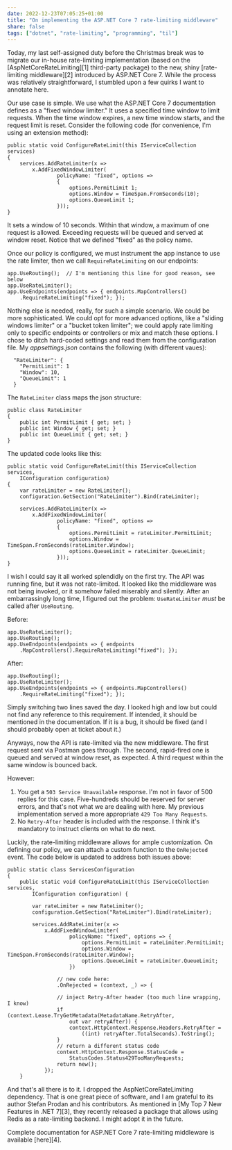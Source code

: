 ```yaml
---
date: 2022-12-23T07:05:25+01:00
title: "On implementing the ASP.NET Core 7 rate-limiting middleware"
share: false
tags: ["dotnet", "rate-limiting", "programming", "til"]
---
```

Today, my last self-assigned duty before the Christmas break was to migrate
our in-house rate-limiting implementation (based on the
[AspNetCoreRateLimiting][1] third-party package) to the new, shiny
[rate-limiting middleware][2] introduced by ASP.NET Core 7. While the process
was relatively straightforward, I stumbled upon a few quirks I want to annotate
here.

Our use case is simple. We use what the ASP.NET Core 7 documentation defines as
a "fixed window limiter." It uses a specified time window to limit requests.
When the time window expires, a new time window starts, and the request limit
is reset. Consider the following code (for convenience, I'm using an extension
method):

```
public static void ConfigureRateLimit(this IServiceCollection services)
{
    services.AddRateLimiter(x => 
        x.AddFixedWindowLimiter(
                policyName: "fixed", options =>
                {
                    options.PermitLimit 1;
                    options.Window = TimeSpan.FromSeconds(10);
                    options.QueueLimit 1;
                }));
}
```

It sets a window of 10 seconds. Within that window, a maximum of one request is
allowed. Exceeding requests will be queued and served at window reset. Notice
that we defined "fixed" as the policy name. 

Once our policy is configured, we must instrument the app instance to use the
rate limiter, then we call `RequireRateLimiting` on our endpoints:

```
app.UseRouting();  // I'm mentioning this line for good reason, see below
app.UseRateLimiter();
app.UseEndpoints(endpoints => { endpoints.MapControllers()
    .RequireRateLimiting("fixed"); });
```

Nothing else is needed, really, for such a simple scenario. We could be more
sophisticated. We could opt for more advanced options, like a "sliding windows
limiter" or a "bucket token limiter"; we could apply rate limiting only to
specific endpoints or controllers or mix and match these options. I chose to
ditch hard-coded settings and read them from the configuration file. My
*appsettings.json* contains the following (with different vaues):

```
  "RateLimiter": {
    "PermitLimit": 1
    "Window": 10,
    "QueueLimit": 1
  }

```

The `RateLimiter` class maps the json structure:

```
public class RateLimiter
{
    public int PermitLimit { get; set; }
    public int Window { get; set; }
    public int QueueLimit { get; set; }
}
```
The updated code looks like this:

```
public static void ConfigureRateLimit(this IServiceCollection services, 
    IConfiguration configuration)
{
    var rateLimiter = new RateLimiter();
    configuration.GetSection("RateLimiter").Bind(rateLimiter);
    
    services.AddRateLimiter(x => 
        x.AddFixedWindowLimiter(
                policyName: "fixed", options =>
                {
                    options.PermitLimit = rateLimiter.PermitLimit;
                    options.Window = TimeSpan.FromSeconds(rateLimiter.Window);
                    options.QueueLimit = rateLimiter.QueueLimit;
                }));
}
```


I wish I could say it all worked splendidly on the first try. The API was
running fine, but it was not rate-limited. It looked like the middleware was
not being invoked, or it somehow failed miserably and silently. After an
embarrassingly long time, I figured out the problem: `UseRateLimiter`
*must* be called after `UseRouting`. 

Before:

```
app.UseRateLimiter();
app.UseRouting();
app.UseEndpoints(endpoints => { endpoints
    .MapControllers().RequireRateLimiting("fixed"); });
```

After:

```
app.UseRouting();
app.UseRateLimiter();
app.UseEndpoints(endpoints => { endpoints.MapControllers()
    .RequireRateLimiting("fixed"); });
```

Simply switching two lines saved the day. I looked high and low but could not
find any reference to this requirement. If intended, it should be mentioned in
the documentation. If it is a bug, it should be fixed (and I should
probably open at ticket about it.)


Anyways, now the API is rate-limited via the new middleware. The first request
sent via Postman goes through. The second, rapid-fired one is queued and served
at window reset, as expected. A third request within the same window is bounced
back. 

However:

1. You get a `503 Service Unavailable` response. I'm not in favor of 500
   replies for this case. Five-hundreds should be reserved for server errors,
   and that's not what we are dealing with here. My previous implementation
   served a more appropriate `429 Too Many Requests`.
2. No `Retry-After` header is included with the response. I think it's
   mandatory to instruct clients on what to do next.

Luckily, the rate-limiting middleware allows for ample customization. On
defining our policy, we can attach a custom function to the `OnRejected` event.
The code below is updated to address both issues above:

```
public static class ServicesConfiguration
{
    public static void ConfigureRateLimit(this IServiceCollection services, 
        IConfiguration configuration) {

        var rateLimiter = new RateLimiter();
        configuration.GetSection("RateLimiter").Bind(rateLimiter);
        
        services.AddRateLimiter(x => 
            x.AddFixedWindowLimiter(
                    policyName: "fixed", options => {
                        options.PermitLimit = rateLimiter.PermitLimit;
                        options.Window = TimeSpan.FromSeconds(rateLimiter.Window);
                        options.QueueLimit = rateLimiter.QueueLimit;
                    })

                // new code here:
                .OnRejected = (context, _) => {

                // inject Retry-After header (too much line wrapping, I know)
                if (context.Lease.TryGetMetadata(MetadataName.RetryAfter, 
                    out var retryAfter)) {
                    context.HttpContext.Response.Headers.RetryAfter =
                        ((int) retryAfter.TotalSeconds).ToString();
                }
                // return a different status code
                context.HttpContext.Response.StatusCode = 
                    StatusCodes.Status429TooManyRequests;
                return new();
            });
    }
```

And that's all there is to it. I dropped the AspNetCoreRateLimiting dependency.
That is one great piece of software, and I am grateful to its author Stefan
Prodan and his contributors. As mentioned in [My Top 7 New Features in .NET
7][3], they recently released a package that allows using Redis as a
rate-limiting backend. I might adopt it in the future. 

Complete documentation for ASP.NET Core 7 rate-limiting middleware is available
[here][4].


